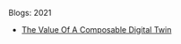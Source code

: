 Blogs: 2021

* [The Value Of A Composable Digital Twin](resources/faqs/external-content/blogs/2021/the-value-of-a-composable-digital-twin.md)
